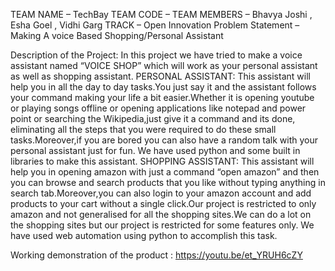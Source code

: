 TEAM NAME – TechBay
TEAM CODE – 
TEAM MEMBERS – Bhavya Joshi , Esha Goel , Vidhi Garg
TRACK – Open Innovation
Problem Statement – Making A voice Based Shopping/Personal Assistant

Description of the Project:
In this project we have tried to make a voice assistant named “VOICE SHOP” which will work as your personal assistant as well as shopping assistant.
PERSONAL ASSISTANT:
This assistant will help you in all the day to day tasks.You just say it and the assistant follows your command making your life a bit easier.Whether it is opening youtube or playing songs offline or opening applications like notepad and power point or searching the Wikipedia,just give it a command and its done, eliminating all the steps that you were required to do these small tasks.Moreover,if you are bored you can also have a random talk with your personal assistant just for fun.
We have used python and some built in libraries to make this assistant.
SHOPPING ASSISTANT:
This assistant will help you in opening amazon with just a command “open amazon” and then you can browse and search products that you like without typing anything in search tab.Moreover,you can also login to your amazon account and add products to your cart without a single click.Our project is restricted to only amazon and not generalised for all the shopping sites.We can do a lot on the shopping sites but our project is restricted for some features only.
We have used web automation using python to accomplish this task.

Working demonstration of the product :
https://youtu.be/et_YRUH6cZY
